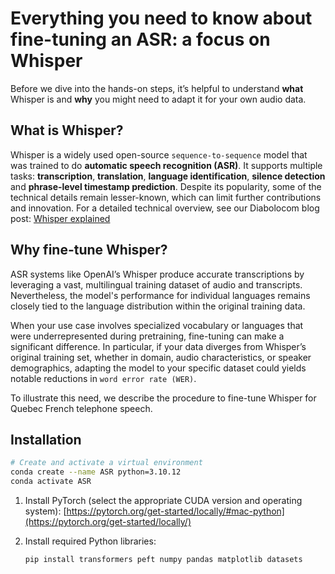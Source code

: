 # Everything you need to know about fine-tuning an ASR: a focus on Whisper

Before we dive into the hands-on steps, it’s helpful to understand **what** Whisper is and **why** you might need to adapt it for your own audio data.

## What is Whisper?

Whisper is a widely used open-source `sequence‑to‑sequence` model that was trained to do **automatic speech recognition (ASR)**. It supports multiple tasks: **transcription**, **translation**, **language identification**, **silence detection** and **phrase-level timestamp prediction**. Despite its popularity, some of the technical details remain lesser-known, which can limit further contributions and innovation. For a detailed technical overview, see our Diabolocom blog post: <a href="https://www.diabolocom.com/research/whisper-explained/">Whisper explained</a></p>

## Why fine-tune Whisper?

ASR systems like OpenAI’s Whisper produce accurate transcriptions by leveraging a vast, multilingual training dataset of audio and transcripts. Nevertheless, the model's performance for individual languages remains closely tied to the language distribution within the original training data.

When your use case involves specialized vocabulary or languages that were underrepresented during pretraining, fine-tuning can make a significant difference. In particular, if your data diverges from Whisper’s original training set, whether in domain, audio characteristics, or speaker demographics, adapting the model to your specific dataset could yields notable reductions in `word error rate (WER)`.

To illustrate this need, we describe the procedure to fine-tune Whisper for Quebec French telephone speech.

## Installation

```bash
# Create and activate a virtual environment
conda create --name ASR python=3.10.12
conda activate ASR
```

1. Install PyTorch (select the appropriate CUDA version and operating system):
   [https://pytorch.org/get-started/locally/#mac-python](https://pytorch.org/get-started/locally/)

2. Install required Python libraries:

   ```bash
   pip install transformers peft numpy pandas matplotlib datasets
   ```
